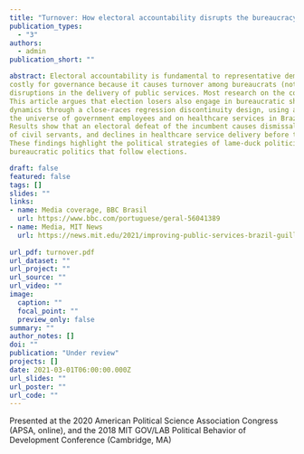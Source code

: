 ```yaml
---
title: "Turnover: How electoral accountability disrupts the bureaucracy and service delivery"
publication_types:
  - "3"
authors:
  - admin
publication_short: ""

abstract: Electoral accountability is fundamental to representative democracy. Yet, it can also be
costly for governance because it causes turnover among bureaucrats (not just politicians) and
disruptions in the delivery of public services. Most research on the connections between political and bureaucratic turnover emphasizes how incoming governments reshape the bureaucracy.
This article argues that election losers also engage in bureaucratic shuffles before leaving office, and that their actions can depress public service delivery. I demonstrate these turnover
dynamics through a close-races regression discontinuity design, using administrative data on
the universe of government employees and on healthcare services in Brazilian municipalities.
Results show that an electoral defeat of the incumbent causes dismissals of temporaries, hires
of civil servants, and declines in healthcare service delivery before the winner takes office.
These findings highlight the political strategies of lame-duck politicians and the consequential
bureaucratic politics that follow elections.

draft: false
featured: false
tags: []
slides: ""
links:
- name: Media coverage, BBC Brasil
  url: https://www.bbc.com/portuguese/geral-56041389
- name: Media, MIT News
  url: https://news.mit.edu/2021/improving-public-services-brazil-guillermo-toral-0120
  
url_pdf: turnover.pdf
url_dataset: ""
url_project: ""
url_source: ""
url_video: ""
image:
  caption: ""
  focal_point: ""
  preview_only: false
summary: ""
author_notes: []
doi: ""
publication: "Under review"
projects: []
date: 2021-03-01T06:00:00.000Z
url_slides: ""
url_poster: ""
url_code: ""
---
```

Presented at the 2020 American Political Science Association Congress (APSA, online), and the 2018 MIT GOV/LAB Political Behavior of Development Conference (Cambridge, MA)